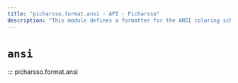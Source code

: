 ```yaml
---
title: "picharsso.format.ansi - API - Picharsso"
description: "This module defines a formatter for the ANSI coloring scheme."
---
```


# `ansi`

::: picharsso.format.ansi
